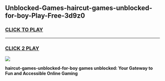 
## Unblocked-Games-haircut-games-unblocked-for-boy-Play-Free-3d9z0
<h3>
<a href="https://premium76.site?title=haircut-games-unblocked-for-boy&ref=24M">CLICK TO PLAY</a></h3>
<hr>

<h3>
<a href="https://premium76.site?title=haircut-games-unblocked-for-boy&ref=24M">CLICK 2 PLAY</a>
  
</h3>

<a href="https://premium76.site?title=haircut-games-unblocked-for-boy&ref=24M"><img src="https://clearcache.store/games.png"></a>


**haircut-games-unblocked-for-boy games unblocked: Your Gateway to Fun and Accessible Online Gaming**
